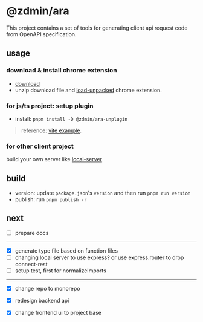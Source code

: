 # @zdmin/ara

This project contains a set of tools for generating client api request code from OpenAPI specification.

## usage

### download & install chrome extension

- [download](https://cdn.jsdelivr.net/npm/@zdmin/ara-chrome-extension)
- unzip download file and [load-unpacked](https://developer.chrome.com/docs/extensions/get-started/tutorial/hello-world#load-unpacked) chrome extension.

### for js/ts project: setup plugin

- install: `pnpm install -D @zdmin/ara-unplugin`
> reference: [vite example](./examples/vite).



### for other client project

build your own server like [local-server](./packages/local-server/)

## build

- version: update `package.json`'s `version` and then run `pnpm run version`
- publish: run `pnpm publish -r`

## next

- [ ] prepare docs

---

- [x] generate type file based on function files
- [ ] changing local server to use express? or use express.router to drop connect-rest
- [ ] setup test, first for normalizeImports

---

- [x] change repo to monorepo
- [x] redesign backend api
- [x] change frontend ui to project base

